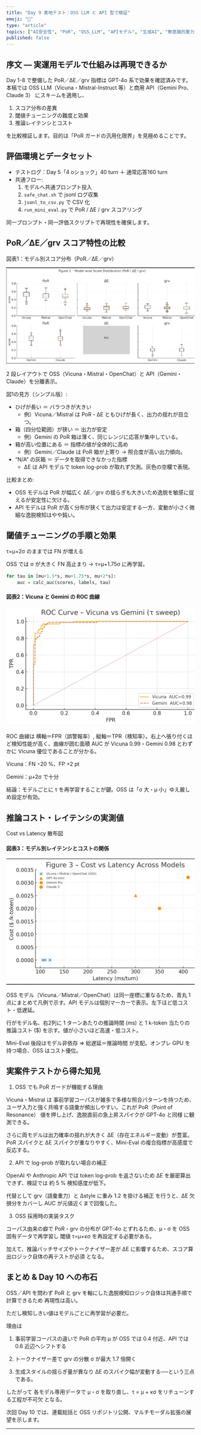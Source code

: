 ```yaml
---
title: "Day 9 実地テスト：OSS LLM と API 型で検証"
emoji: "🧪"
type: "article"
topics: ["AI安全性", "PoR", "OSS_LLM", "APIモデル", "生成AI", "無意識的重力仮説"]
published: false
---
```


## 序文 — 実運用モデルで仕組みは再現できるか

Day 1-8 で整備した PoR／ΔE／grv 指標は GPT-4o 系で効果を確認済みです。本稿では OSS LLM（Vicuna・Mistral-Instruct 等）と商用 API（Gemini Pro、Claude 3） にスキームを適用し、

1. スコア分布の差異
2. 閾値チューニングの難度と効果
3. 推論レイテンシとコスト

を比較検証します。目的は「PoR ガードの汎用化限界」を見極めることです。

## 評価環境とデータセット

- テストログ：Day 5「4 oショック」40 turn ＋ 通常応答160 turn
- 共通フロー:
  1. モデルへ共通プロンプト投入
  2. `safe_chat.sh` で jsonl ログ収集
  3. `jsonl_to_csv.py` で CSV 化
  4. `run_mini_eval.py` で PoR / ΔE / grv スコアリング

同一プロンプト・同一評価スクリプトで再現性を確保します。

## PoR／ΔE／grv スコア特性の比較

図表1：モデル別スコア分布（PoR／ΔE／grv）

![図表1：モデル別スコア分布（PoR／ΔE／grv）](/images/day9-score-distribution-fig1.jpg)

2 段レイアウトで OSS（Vicuna・Mistral・OpenChat）と API（Gemini・Claude）を分離表示。

図1の見方（シンプル版）:

- ひげが長い ＝ バラつきが大きい
  - 例）Vicuna／Mistral は PoR・ΔE ともひげが長く、出力の揺れが目立つ。
- 箱（四分位範囲）が狭い ＝ 出力が安定
  - 例）Gemini の PoR 箱は薄く、同じレンジに応答が集中している。
- 箱が高い位置にある ＝ 指標の値が全体的に高め
  - 例）Gemini／Claude は PoR 箱が上寄り → 照合度が高い出力傾向。
- “N/A” の灰箱 ＝ データを取得できなかった指標
  - ΔE は API モデルで token log-prob が取れず欠測。灰色の空欄で表現。

比較まとめ:

- OSS モデルは PoR が幅広く ΔE／grv の揺らぎも大きいため逸脱を敏感に捉えるが安定性に欠ける。
- API モデルは PoR が高く分布が狭くて出力は安定する一方、変動が小さく微細な逸脱検知はやや鈍い。

## 閾値チューニングの手順と効果

τ=μ+2σ のままでは FN が増える

OSS では σ が大きく FN 高止まり → τ=μ+1.75σ に再学習。

```python
for tau in [mu+1.5*s, mu+1.75*s, mu+2*s]:
    auc = calc_auc(scores, labels, tau)
```
#### 図表2：Vicuna と Gemini の ROC 曲線

![図表2：Vicuna と Gemini の ROC 曲線](/images/day9-roc-curve-fig2.jpg)


ROC 曲線は 横軸＝FPR（誤警報率）, 縦軸＝TPR（検知率）。右上へ張り付くほど検知性能が高く、曲線が囲む面積 AUC が Vicuna 0.99・Gemini 0.98 とわずかに Vicuna 優位であることが分かる。

Vicuna：FN −20 %、FP +2 pt

Gemini：μ+2σ で十分


結論：モデルごとに τ を再学習することが鍵。OSS は「σ 大・μ 小」ゆえ厳しめ設定が有効。

## 推論コスト・レイテンシの実測値

Cost vs Latency 散布図

#### 図表3：モデル別レイテンシとコストの関係

![図表3：モデル別レイテンシとコストの関係](/images/day9-latency-cost-fig3.jpg)


OSS モデル（Vicuna／Mistral／OpenChat）は同一座標に重なるため、青丸 1 点にまとめて凡例で示す。API モデルは個別マーカーで表示。左下ほど低コスト・低遅延。

行がモデル名、右2列に 1 ターンあたりの推論時間 (ms) と 1 k-token 当たりの推論コスト ($) を示す。値が小さいほど高速・低コスト。

Mini-Eval 後段はモデル非依存 ⇒ 総遅延＝推論時間 が支配。オンプレ GPU を持つ場合、OSS はコスト優位。

## 実案件テストから得た知見

1. OSS でも PoR ガードが機能する理由

Vicuna・Mistral は 事前学習コーパスが雑多で多様な照合パターンを持つため、ユーザ入力と強く共鳴する語彙が頻出しやすい。これが PoR（Point of Resonance） 値を押し上げ、逸脱直前の急上昇スパイクが GPT-4o と同様 に観測できる。

さらに両モデルは出力確率の揺れが大きく ΔE（存在エネルギー変動）が豊富。PoR スパイクと ΔE スパイクが重なりやすく、Mini-Eval の複合指標が高感度で反応する。


2. API で log-prob が取れない場合の補正

OpenAI や Anthropic API では token log-prob を返さないため ΔE を厳密算出できず、検証では 約 5 % 検知感度が低下。

代替として grv（語彙重力）と Δstyle に重み 1.2 を掛ける補正 を行うと、ΔE 欠損分をカバーし AUC が元値近くまで回復した。


3. OSS 採用時の実装タスク

コーパス由来の癖で PoR・grv の分布が GPT-4o とずれるため、μ・σ を OSS 固有データで再学習し 閾値 τ=μ+κσ を再設定する必要がある。

加えて、推論バッチサイズやトークナイザー差が ΔE に影響するため、スコア算出ロジック自体の再テストが必須 となる。



## まとめ & Day 10 への布石

OSS／API を問わず PoR と grv を軸にした逸脱検知ロジック自体は共通手順で計算できるため 再現性は高い。

ただし検知しきい値はモデルごとに再学習が必要だ。

理由は

1. 事前学習コーパスの違いで PoR の平均 μ が OSS では 0.4 付近、API では 0.6 近辺へシフトする


2. トークナイザー差で grv の分散 σ が最大 1.7 倍開く


3. 生成スタイルの揺らぎ量が異なり ΔE のスパイク幅が変動する──という三点である。



したがって 各モデル専用データで μ・σ を取り直し、τ = μ + κσ をリチューンする工程が不可欠 となる。

次回 Day 10 では、連載総括と OSS リポジトリ公開、マルチモーダル拡張の展望を示します。

---



